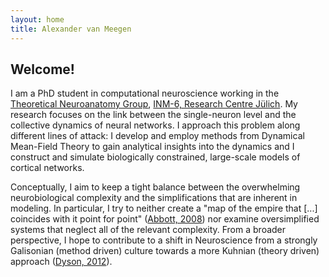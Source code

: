 ```yaml
---
layout: home
title: Alexander van Meegen
---
```


## Welcome!

I am a PhD student in computational neuroscience working in the [Theoretical Neuroanatomy Group](https://www.fz-juelich.de/inm/inm-6/EN/Forschung/TheoNeuroana/artikel.html?nn=724694), [INM-6, Research Centre Jülich](https://www.fz-juelich.de/inm/inm-6/EN/Home/home_node_INM6.html). My research focuses on the link between the single-neuron level and the collective dynamics of neural networks. I approach this problem along different lines of attack: I develop and employ methods from Dynamical Mean-Field Theory to gain analytical insights into the dynamics and I construct and simulate biologically constrained, large-scale models of cortical networks.

Conceptually, I aim to keep a tight balance between the overwhelming neurobiological complexity and the simplifications that are inherent in modeling. In particular, I try to neither create a "map of the empire that [...] coincides with it point for point" ([Abbott, 2008](https://www.sciencedirect.com/science/article/pii/S0896627308008921)) nor examine oversimplified systems that neglect all of the relevant complexity. From a broader perspective, I hope to contribute to a shift in Neuroscience from a strongly Galisonian (method driven) culture towards a more Kuhnian (theory driven) approach ([Dyson, 2012](https://science.sciencemag.org/content/338/6113/1426)).
